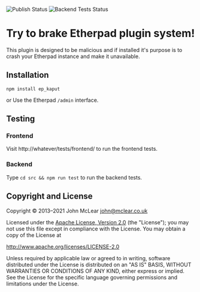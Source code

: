 ![Publish Status](https://github.com/ether/ep_kaput/workflows/Node.js%20Package/badge.svg) ![Backend Tests Status](https://github.com/ether/ep_kaput/workflows/Backend%20tests/badge.svg)

# Try to brake Etherpad plugin system!

This plugin is designed to be malicious and if installed it's purpose is to crash your Etherpad instance and make it unavailable.

## Installation

```shell
npm install ep_kaput
```

or Use the Etherpad ``/admin`` interface.

## Testing

### Frontend

Visit http://whatever/tests/frontend/ to run the frontend tests.

### Backend

Type ``cd src && npm run test`` to run the backend tests.

## Copyright and License

Copyright © 2013–2021 John McLear <john@mclear.co.uk>

Licensed under the [Apache License, Version 2.0](LICENSE) (the "License"); you
may not use this file except in compliance with the License. You may obtain a
copy of the License at

http://www.apache.org/licenses/LICENSE-2.0

Unless required by applicable law or agreed to in writing, software distributed
under the License is distributed on an "AS IS" BASIS, WITHOUT WARRANTIES OR
CONDITIONS OF ANY KIND, either express or implied. See the License for the
specific language governing permissions and limitations under the License.
